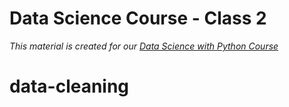 # Data Science Course - Class 2
_This material is created for our [Data Science with Python Course](https://rmotr.com/data-science-python-course)_
# data-cleaning
